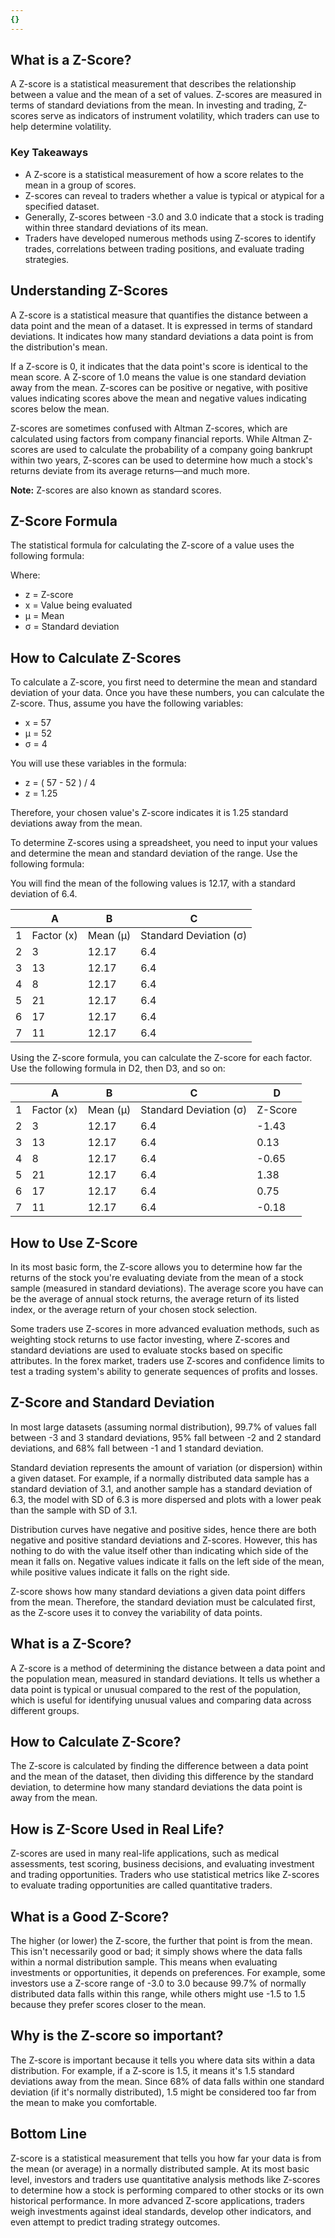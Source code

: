 ```yaml
---
{}
---
```


## What is a Z-Score?

A Z-score is a statistical measurement that describes the relationship between a value and the mean of a set of values. Z-scores are measured in terms of standard deviations from the mean. In investing and trading, Z-scores serve as indicators of instrument volatility, which traders can use to help determine volatility.

### Key Takeaways

- A Z-score is a statistical measurement of how a score relates to the mean in a group of scores.
- Z-scores can reveal to traders whether a value is typical or atypical for a specified dataset.
- Generally, Z-scores between -3.0 and 3.0 indicate that a stock is trading within three standard deviations of its mean.
- Traders have developed numerous methods using Z-scores to identify trades, correlations between trading positions, and evaluate trading strategies.

## Understanding Z-Scores

A Z-score is a statistical measure that quantifies the distance between a data point and the mean of a dataset. It is expressed in terms of standard deviations. It indicates how many standard deviations a data point is from the distribution's mean.

If a Z-score is 0, it indicates that the data point's score is identical to the mean score. A Z-score of 1.0 means the value is one standard deviation away from the mean. Z-scores can be positive or negative, with positive values indicating scores above the mean and negative values indicating scores below the mean.

Z-scores are sometimes confused with Altman Z-scores, which are calculated using factors from company financial reports. While Altman Z-scores are used to calculate the probability of a company going bankrupt within two years, Z-scores can be used to determine how much a stock's returns deviate from its average returns—and much more.

**Note:** Z-scores are also known as standard scores.

## Z-Score Formula

The statistical formula for calculating the Z-score of a value uses the following formula:

Where:

- z = Z-score
- x = Value being evaluated
- μ = Mean
- σ = Standard deviation

## How to Calculate Z-Scores

To calculate a Z-score, you first need to determine the mean and standard deviation of your data. Once you have these numbers, you can calculate the Z-score. Thus, assume you have the following variables:

- x = 57
- μ = 52
- σ = 4

You will use these variables in the formula:

- z = ( 57 - 52 ) / 4
- z = 1.25

Therefore, your chosen value's Z-score indicates it is 1.25 standard deviations away from the mean.

To determine Z-scores using a spreadsheet, you need to input your values and determine the mean and standard deviation of the range. Use the following formula:

You will find the mean of the following values is 12.17, with a standard deviation of 6.4.

||A|B|C
|---|---|---|---|
|1|Factor (x)|Mean (μ)|Standard Deviation (σ)
|2|3|12.17|6.4
|3|13|12.17|6.4
|4|8|12.17|6.4
|5|21|12.17|6.4
|6|17|12.17|6.4
|7|11|12.17|6.4

Using the Z-score formula, you can calculate the Z-score for each factor. Use the following formula in D2, then D3, and so on:

||A|B|C|D
|---|---|---|---|---|
|1|Factor (x)|Mean (μ)|Standard Deviation (σ)|Z-Score
|2|3|12.17|6.4|-1.43
|3|13|12.17|6.4|0.13
|4|8|12.17|6.4|-0.65
|5|21|12.17|6.4|1.38
|6|17|12.17|6.4|0.75
|7|11|12.17|6.4|-0.18

## How to Use Z-Score

In its most basic form, the Z-score allows you to determine how far the returns of the stock you're evaluating deviate from the mean of a stock sample (measured in standard deviations). The average score you have can be the average of annual stock returns, the average return of its listed index, or the average return of your chosen stock selection.

Some traders use Z-scores in more advanced evaluation methods, such as weighting stock returns to use factor investing, where Z-scores and standard deviations are used to evaluate stocks based on specific attributes. In the forex market, traders use Z-scores and confidence limits to test a trading system's ability to generate sequences of profits and losses.

## Z-Score and Standard Deviation

In most large datasets (assuming normal distribution), 99.7% of values fall between -3 and 3 standard deviations, 95% fall between -2 and 2 standard deviations, and 68% fall between -1 and 1 standard deviation.

Standard deviation represents the amount of variation (or dispersion) within a given dataset. For example, if a normally distributed data sample has a standard deviation of 3.1, and another sample has a standard deviation of 6.3, the model with SD of 6.3 is more dispersed and plots with a lower peak than the sample with SD of 3.1.

Distribution curves have negative and positive sides, hence there are both negative and positive standard deviations and Z-scores. However, this has nothing to do with the value itself other than indicating which side of the mean it falls on. Negative values indicate it falls on the left side of the mean, while positive values indicate it falls on the right side.

Z-score shows how many standard deviations a given data point differs from the mean. Therefore, the standard deviation must be calculated first, as the Z-score uses it to convey the variability of data points.

## What is a Z-Score?

A Z-score is a method of determining the distance between a data point and the population mean, measured in standard deviations. It tells us whether a data point is typical or unusual compared to the rest of the population, which is useful for identifying unusual values and comparing data across different groups.

## How to Calculate Z-Score?

The Z-score is calculated by finding the difference between a data point and the mean of the dataset, then dividing this difference by the standard deviation, to determine how many standard deviations the data point is away from the mean.

## How is Z-Score Used in Real Life?

Z-scores are used in many real-life applications, such as medical assessments, test scoring, business decisions, and evaluating investment and trading opportunities. Traders who use statistical metrics like Z-scores to evaluate trading opportunities are called quantitative traders.

## What is a Good Z-Score?

The higher (or lower) the Z-score, the further that point is from the mean. This isn't necessarily good or bad; it simply shows where the data falls within a normal distribution sample. This means when evaluating investments or opportunities, it depends on preferences. For example, some investors use a Z-score range of -3.0 to 3.0 because 99.7% of normally distributed data falls within this range, while others might use -1.5 to 1.5 because they prefer scores closer to the mean.

## Why is the Z-score so important?

The Z-score is important because it tells you where data sits within a data distribution. For example, if a Z-score is 1.5, it means it's 1.5 standard deviations away from the mean. Since 68% of data falls within one standard deviation (if it's normally distributed), 1.5 might be considered too far from the mean to make you comfortable.

## Bottom Line

Z-score is a statistical measurement that tells you how far your data is from the mean (or average) in a normally distributed sample. At its most basic level, investors and traders use quantitative analysis methods like Z-scores to determine how a stock is performing compared to other stocks or its own historical performance. In more advanced Z-score applications, traders weigh investments against ideal standards, develop other indicators, and even attempt to predict trading strategy outcomes.